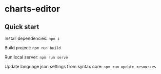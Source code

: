# charts-editor

## Quick start

Install dependencies:
`npm i`

Build project:
`npm run build`

Run local server:
`npm run serve`

Update language json settings from syntax core:
`npm run update-resources`

